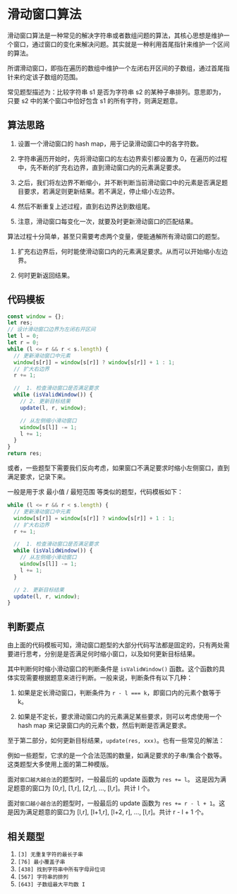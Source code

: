 # 滑动窗口算法

滑动窗口算法是一种常见的解决字符串或者数组问题的算法，其核心思想是维护一个窗口，通过窗口的变化来解决问题。其实就是一种利用首尾指针来维护一个区间的算法。

所谓滑动窗口，即指在遍历的数组中维护一个左闭右开区间的子数组，通过首尾指针来约定该子数组的范围。

常见题型描述为：比较字符串 s1 是否为字符串 s2 的某种子串排列。意思即为，只要 s2 中的某个窗口中恰好包含 s1 的所有字符，则满足题意。

## 算法思路

1. 设置一个滑动窗口的 hash map，用于记录滑动窗口中的各字符数。

2. 字符串遍历开始时，先将滑动窗口的左右边界索引都设置为 0，在遍历的过程中，先不断的扩充右边界，直到滑动窗口内的元素满足要求。

3. 之后，我们将左边界不断缩小，并不断判断当前滑动窗口中的元素是否满足题目要求，若满足则更新结果。若不满足，停止缩小左边界。

4. 然后不断重复上述过程，直到右边界达到数组尾。

5. 注意，滑动窗口每变化一次，就要及时更新滑动窗口的匹配结果。

算法过程十分简单，甚至只需要考虑两个变量，便能通解所有滑动窗口的题型。

1. 扩充右边界后，何时能使滑动窗口内的元素满足要求。从而可以开始缩小左边界。

2. 何时更新返回结果。

## 代码模板

```javascript
const window = {};
let res;
// 设计滑动窗口边界为左闭右开区间
let l = 0;
let r = 0;
while (l <= r && r < s.length) {
  // 更新滑动窗口中元素
  window[s[r]] = window[s[r]] ? window[s[r]] + 1 : 1;
  // 扩大右边界
  r += 1;

  //  1. 检查滑动窗口是否满足要求
  while (isValidWindow()) {
    // 2. 更新目标结果
    update(l, r, window);

    // 从左侧缩小滑动窗口
    window[s[l]] -= 1;
    l += 1;
  }
}
return res;
```

或者，一些题型下需要我们反向考虑，如果窗口不满足要求时缩小左侧窗口，直到满足要求，记录下来。

一般是用于求 最小值 / 最短范围 等类似的题型，代码模板如下：

```javascript
while (l <= r && r < s.length) {
  // 更新滑动窗口中元素
  window[s[r]] = window[s[r]] ? window[s[r]] + 1 : 1;
  // 扩大右边界
  r += 1;

  //  1. 检查滑动窗口是否满足要求
  while (isValidWindow()) {
    // 从左侧缩小滑动窗口
    window[s[l]] -= 1;
    l += 1;
  }

  // 2. 更新目标结果
  update(l, r, window);
}
```

## 判断要点

由上面的代码模板可知，滑动窗口题型的大部分代码写法都是固定的，只有两处需要进行思考，分别是是否满足何时缩小窗口，以及如何更新目标结果。

其中判断何时缩小滑动窗口的判断条件是 `isValidWindow()` 函数。这个函数的具体实现需要根据题意来进行判断。一般来说，判断条件有以下几种：

1. 如果是定长滑动窗口，判断条件为 `r - l === k`，即窗口内的元素个数等于 k。

2. 如果是不定长，要求滑动窗口内的元素满足某些要求，则可以考虑使用一个 hash map 来记录窗口内的元素个数，然后判断是否满足要求。

至于第二部分，如何更新目标结果，`update(res, xxx)`。也有一些常见的解法：

例如一些题型，它求的是一个合法范围的数量，如满足要求的子串/集合个数等。这类题型大多使用上面的第二种模版。

面对`窗口越大越合法`的题型时，一般最后的 update 函数为 `res += l`。 这是因为满足题意的窗口为 [0,r], [1,r], [2,r], ..., [l,r]。共计 l 个。

面对`窗口越小越合法`的题型时，一般最后的 update 函数为 `res += r - l + 1`。这是因为满足题意的窗口为 [l,r], [l+1,r], [l+2, r], ..., [l,r]。共计 r - l + 1 个。

## 相关题型

1. `[3] 无重复字符的最长子串`
2. `[76] 最小覆盖子串`
3. `[438] 找到字符串中所有字母异位词`
4. `[567] 字符串的排列`
5. `[643] 子数组最大平均数 I`
